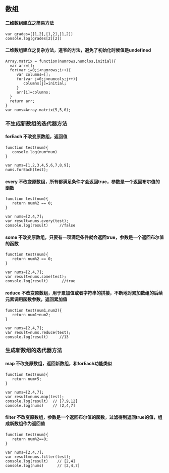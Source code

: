 ##  数组
####  二维数组建立之简易方法
```
var grades=[[1,2],[1,2],[1,2]]
console.log(grades[2][2])
```
####  二维数组建立之复杂方法，道爷的方法，避免了初始化时候值是undefined
```
Array.matrix = function(numrows,numclos,initial){
  var arr=[];
  for(var i=0;i<numrows;i++){
     var columns=[];
     for(var j=0;j<numcols;j++){
        columns[j]=initial;
     }
     arr[i]=columns;
  }
  return arr;
}
var nums=Array.matrix(5,5,0);
```

### 不生成新数组的迭代器方法
####  forEach  不改变原数组，返回值
```
function test(num){
   console.log(num*num)
}

var nums=[1,2,3,4,5,6,7,8,9];
nums.forEach(test);
```
#### every   不改变原数组，所有都满足条件才会返回true，参数是一个返回布尔值的函数
```
function test(num){
   return num%2 == 0;
}

var nums=[2,4,7];
var result=nums.every(test);
console.log(result)     //false
```
#### some  不改变原数组，只要有一项满足条件就会返回true，参数是一个返回布尔值的函数
```
function test(num){
   return num%2 == 0;
}

var nums=[2,4,7];
var result=nums.some(test);
console.log(result)      //true
```
#### reduce  不改变原数组，用于累加值或者字符串的拼接，不断地对累加数组的后续元素调用函数参数，返回累加值
```
function test(num1,num2){
   return num1+num2;
}

var nums=[2,4,7];
var result=nums.reduce(test);     
console.log(result)     //13
```

### 生成新数组的迭代器方法
#### map  不改变原数组，返回新数组，和forEach功能类似
```
function test(num){
   return num+5;
}

var nums=[2,4,7];
var result=nums.map(test);
console.log(result)  // [7,9,12]
console.log(nums)    // [2,4,7]
```
#### filter 不改变原数组，参数是一个返回布尔值的函数，过滤得到返回true的值，组成新数组作为返回值
```
function test(num){
   return num%2==0;
}

var nums=[2,4,7];
var result=nums.filter(test);
console.log(result)    // [2,4]
console.log(nums)      // [2,4,7]
```
